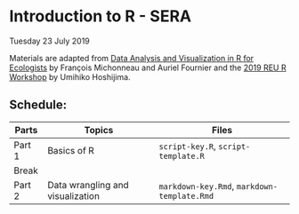 # Introduction to R - SERA
Tuesday 23 July 2019

Materials are adapted from [Data Analysis and Visualization in R for Ecologists](https://datacarpentry.org/R-ecology-lesson/index.html) by François Michonneau and Auriel Fournier and the [2019 REU R Workshop](https://umi.science/r_ucsb_2019/) by Umihiko Hoshijima.

## Schedule:
|     Parts     |      Topics      |                     Files                        |
|---------------------|---------------------------|----------------------------------------------------| 
|     Part 1     |     Basics of R    |  `script-key.R`, `script-template.R` |
| Break |
|    Part 2    |    Data wrangling and visualization    | `markdown-key.Rmd`, `markdown-template.Rmd`|
